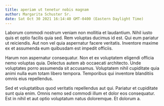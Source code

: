 ```yaml
---
title: aperiam ut tenetur nobis magnam
author: Margarita Schuster Sr.
date: Sat Oct 30 2021 16:14:40 GMT-0400 (Eastern Daylight Time)
---
```

Laborum commodi nostrum veniam non mollitia et laudantium. Nihil iusto quis et optio facilis quia sed. Rem voluptas ducimus id est. Qui eum pariatur ut reiciendis. Aut non vel quia aspernatur facere veritatis. Inventore maxime ex et assumenda eum quibusdam est impedit officiis.

 Harum non aspernatur consequatur. Non et ex voluptatem eligendi officia nemo voluptas quia. Delectus autem ab occaecati architecto. Unde voluptates porro assumenda sit accusamus. Voluptatem nihil cupiditate quia animi nulla eum totam libero tempora. Temporibus qui inventore blanditiis omnis eius repellendus.

 Sed et voluptatibus quod veritatis repellendus aut qui. Pariatur et cupiditate sunt quia enim. Omnis nemo sed commodi illum et dolor eos consequatur. Est in nihil et aut optio voluptatum natus doloremque. Et dolorum a.